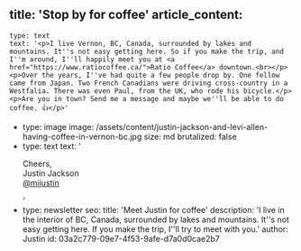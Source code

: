 title: 'Stop by for coffee'
article_content:
  -
    type: text
    text: '<p>I live Vernon, BC, Canada, surrounded by lakes and mountains. It''s not easy getting here. So if you make the trip, and I''m around, I''ll happily meet you at <a href="https://www.ratiocoffee.ca/">Ratio Coffee</a> downtown.<br></p><p>Over the years, I''ve had quite a few people drop by. One fellow came from Japan. Two French Canadians were driving cross-country in a Westfalia. There was even Paul, from the UK, who rode his bicycle.</p><p>Are you in town? Send me a message and maybe we''ll be able to do coffee. 👍</p>'
  -
    type: image
    image: /assets/content/justin-jackson-and-levi-allen-having-coffee-in-vernon-bc.jpg
    size: md
    brutalized: false
  -
    type: text
    text: '<p>Cheers,<br>Justin Jackson<br><a href="https://twitter.com/mijustin">@mijustin</a><br></p>'
  -
    type: newsletter
seo:
  title: 'Meet Justin for coffee'
  description: 'I live in the interior of BC, Canada, surrounded by lakes and mountains. It''s not easy getting here. If you make the trip, I''ll try to meet with you.'
author: Justin
id: 03a2c779-09e7-4f53-9afe-d7a0d0cae2b7
